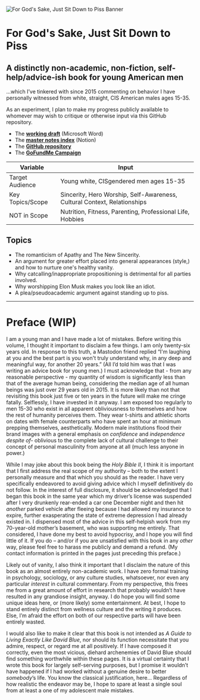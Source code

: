 ![For God's Sake, Just Sit Down to Piss Banner](https://i.snap.as/HZcAV8dc.png)

# For God's Sake, Just Sit Down to Piss

## A distinctly non-academic, non-fiction, self-help/advice-ish book for young American men

...which I’ve tinkered with since 2015 commenting on behavior I have personally witnessed from white, straight, CIS American males ages 15-35.

As an experiment, I plan to make my progress publicly available to whomever may wish to critique or otherwise input via this GitHub repository. 

* The **[working draft](https://eileenlong-my.sharepoint.com/:w:/g/personal/david_eileenlonglcsw_com/EX8LNxS3dtpHisjBIUvv-WcBRR0WigNk94H0VUPDY5-WXg?e=SQD7Xc)** (Microsoft Word)
* The [**master notes index**](https://www.notion.so/rotund/For-God-s-Sake-Just-Sit-Down-to-Piss-5020d359735f4e589c068973bfceee47) (Notion)
* The **[GitHub repository](https://github.com/extratone/piss)**
* The **[GoFundMe Campaign](https://gofundme.com/f/sit-down-to-piss)**

| Variable         | Input                                                        |
| ---------------- | ------------------------------------------------------------ |
| Target Audience  | Young white, CISgendered men ages 15-35                      |
| Key Topics/Scope | Sincerity, Hero Worship, Self-Awareness, Cultural Context, Relationships |
| NOT in Scope     | Nutrition, Fitness, Parenting, Professional Life, Hobbies    |

## Topics

- The romanticism of Apathy and The New Sincerity.
- An argument for greater effort placed into general appearances (style,) and how to nurture one's healthy vanity.
- Why catcalling/inappropriate propositioning is detrimental for all parties involved.
- Why worshipping Elon Musk makes you look like an idiot.
- A plea/pseudoacademic argument against standing up to piss.

***

# Preface (WIP)

I am a young man and I have made a lot of mistakes. Before writing this volume, I thought it important to disclaim a few things. I am only twenty-six years old. In response to this truth, a Mastodon friend replied “I'm laughing at you and the best part is you won't truly understand why, in any deep and meaningful way, for another 20 years.” (All I’d told him was that I was writing an advice book for young men.) I must acknowledge that - from any reasonable perspective - my quantity of wisdom is significantly less than that of the average human being, considering the median age of all human beings was just over 29 years old in 2015. It is more likely than not that revisiting this book just five or ten years in the future will make me cringe fatally. Selflessly, I have invested in it anyway. I am exposed too regularly to men 15-30 who exist in all apparent obliviousness to themselves and how the rest of humanity perceives them. They wear t-shirts and athletic shorts on dates with female counterparts who have spent an hour at minimum prepping themselves, aesthetically. Modern male institutions flood their brand images with a general emphasis on *confidence* and *independence despite of-* oblivious to the complete lack of cultural challenge to their concept of personal masculinity from anyone at all (much less anyone in power.)

While I may joke about this book being the *Holy Bible II*, I think it is important that I first address the real scope of my authority – both to the extent I personally measure and that which you should as the reader. I have very specifically endeavored to avoid giving advice which I myself definitively do not follow. In the interest of full disclosure, it should be acknowledged that I began this book in the same year which my driver’s license was suspended after I very drunkenly rear-ended a car one December night and then hit *another* parked vehicle after fleeing because I had allowed my insurance to expire, further exasperating the state of extreme depression I had already existed in. I dispensed most of the advice in this self-helpish work from my 70-year-old mother’s basement, who was supporting me entirely. That considered, I have done my best to avoid hypocrisy, and I hope you will find little of it. If you do – and/or if you are unsatisfied with this book in any *other* way, please feel free to harass me publicly and demand a refund. (My contact information is printed in the pages just preceding this preface.)

Likely out of vanity, I also think it important that I disclaim the nature of this book as an almost entirely non-academic work. I have zero formal training in psychology, sociology, or any culture studies, whatsoever, nor even any particular *interest* in cultural commentary. From my perspective, this frees me from a great amount of effort in research that probably wouldn’t have resulted in any grandiose insight, anyway. I do hope you will find some unique ideas here, or (more likely) some entertainment. At best, I hope to stand entirely distinct from wellness culture and the writing it produces. Else, I’m afraid the effort on both of our respective parts will have been entirely wasted.

I would also like to make it clear that this book is not intended as *A Guide to Living Exactly Like David Blue*, nor should its function necessitate that you admire, respect, or regard me at all positively. If I have composed it correctly, even the most vicious, diehard archenemies of David Blue should find something worthwhile within these pages. It is a virtual certainty that I wrote this book for largely self-serving purposes, but I promise it wouldn’t have happened if I had worked without a genuine desire to better *somebody*’s life. You know the classical justification, here… Regardless of how realistic the endeavor may be, I hope to spare at least a single soul from at least a one of my adolescent male mistakes.